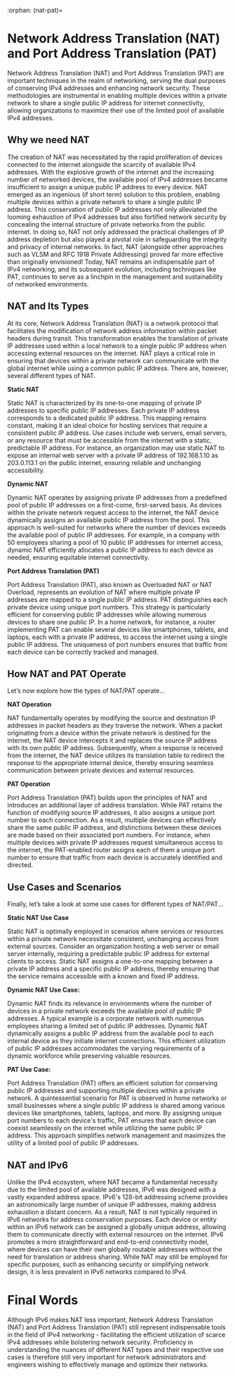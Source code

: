 :orphan:
(nat-pat)=

# Network Address Translation (NAT) and Port Address Translation (PAT)

Network Address Translation (NAT) and Port Address Translation (PAT) are important techniques in the realm of networking, serving the dual purposes of conserving IPv4 addresses and enhancing network security. These methodologies are instrumental in enabling multiple devices within a private network to share a single public IP address for internet connectivity, allowing organizations to maximize their use of the limited pool of available IPv4 addresses.

 

## Why we need NAT

The creation of NAT was necessitated by the rapid proliferation of devices connected to the internet alongside the scarcity of available IPv4 addresses. With the explosive growth of the internet and the increasing number of networked devices, the available pool of IPv4 addresses became insufficient to assign a unique public IP address to every device. NAT emerged as an ingenious (if short term) solution to this problem, enabling multiple devices within a private network to share a single public IP address. This conservation of public IP addresses not only alleviated the looming exhaustion of IPv4 addresses but also fortified network security by concealing the internal structure of private networks from the public internet. In doing so, NAT not only addressed the practical challenges of IP address depletion but also played a pivotal role in safeguarding the integrity and privacy of internal networks. In fact, NAT (alongside other approaches such as VLSM and RFC 1918 Private Addressing) proved far more effective than originally envisioned! Today, NAT remains an indispensable part of IPv4 networking, and its subsequent evolution, including techniques like PAT, continues to serve as a linchpin in the management and sustainability of networked environments.

 

## NAT and Its Types

At its core, Network Address Translation (NAT) is a network protocol that facilitates the modification of network address information within packet headers during transit. This transformation enables the translation of private IP addresses used within a local network to a single public IP address when accessing external resources on the internet. NAT plays a critical role in ensuring that devices within a private network can communicate with the global internet while using a common public IP address. There are, however, several different types of NAT.

**Static NAT**

Static NAT is characterized by its one-to-one mapping of private IP addresses to specific public IP addresses. Each private IP address corresponds to a dedicated public IP address. This mapping remains constant, making it an ideal choice for hosting services that require a consistent public IP address. Use cases include web servers, email servers, or any resource that must be accessible from the internet with a static, predictable IP address. For instance, an organization may use static NAT to expose an internal web server with a private IP address of 192.168.1.10 as 203.0.113.1 on the public internet, ensuring reliable and unchanging accessibility.

**Dynamic NAT**

Dynamic NAT operates by assigning private IP addresses from a predefined pool of public IP addresses on a first-come, first-served basis. As devices within the private network request access to the internet, the NAT device dynamically assigns an available public IP address from the pool. This approach is well-suited for networks where the number of devices exceeds the available pool of public IP addresses. For example, in a company with 50 employees sharing a pool of 10 public IP addresses for internet access, dynamic NAT efficiently allocates a public IP address to each device as needed, ensuring equitable internet connectivity.

**Port Address Translation (PAT)**

Port Address Translation (PAT), also known as Overloaded NAT or NAT Overload, represents an evolution of NAT where multiple private IP addresses are mapped to a single public IP address. PAT distinguishes each private device using unique port numbers. This strategy is particularly efficient for conserving public IP addresses while allowing numerous devices to share one public IP. In a home network, for instance, a router implementing PAT can enable several devices like smartphones, tablets, and laptops, each with a private IP address, to access the internet using a single public IP address. The uniqueness of port numbers ensures that traffic from each device can be correctly tracked and managed.

 

## How NAT and PAT Operate

Let’s now explore how the types of NAT/PAT operate...

**NAT Operation**

NAT fundamentally operates by modifying the source and destination IP addresses in packet headers as they traverse the network. When a packet originating from a device within the private network is destined for the internet, the NAT device intercepts it and replaces the source IP address with its own public IP address. Subsequently, when a response is received from the internet, the NAT device utilizes its translation table to redirect the response to the appropriate internal device, thereby ensuring seamless communication between private devices and external resources.

**PAT Operation**

Port Address Translation (PAT) builds upon the principles of NAT and introduces an additional layer of address translation. While PAT retains the function of modifying source IP addresses, it also assigns a unique port number to each connection. As a result, multiple devices can effectively share the same public IP address, and distinctions between these devices are made based on their associated port numbers. For instance, when multiple devices with private IP addresses request simultaneous access to the internet, the PAT-enabled router assigns each of them a unique port number to ensure that traffic from each device is accurately identified and directed.



## Use Cases and Scenarios

Finally, let’s take a look at some use cases for different types of NAT/PAT...

**Static NAT Use Case**

Static NAT is optimally employed in scenarios where services or resources within a private network necessitate consistent, unchanging access from external sources. Consider an organization hosting a web server or email server internally, requiring a predictable public IP address for external clients to access. Static NAT assigns a one-to-one mapping between a private IP address and a specific public IP address, thereby ensuring that the service remains accessible with a known and fixed IP address.

**Dynamic NAT Use Case:**

Dynamic NAT finds its relevance in environments where the number of devices in a private network exceeds the available pool of public IP addresses. A typical example is a corporate network with numerous employees sharing a limited set of public IP addresses. Dynamic NAT dynamically assigns a public IP address from the available pool to each internal device as they initiate internet connections. This efficient utilization of public IP addresses accommodates the varying requirements of a dynamic workforce while preserving valuable resources.

**PAT Use Case:**

Port Address Translation (PAT) offers an efficient solution for conserving public IP addresses and supporting multiple devices within a private network. A quintessential scenario for PAT is observed in home networks or small businesses where a single public IP address is shared among various devices like smartphones, tablets, laptops, and more. By assigning unique port numbers to each device's traffic, PAT ensures that each device can coexist seamlessly on the internet while utilizing the same public IP address. This approach simplifies network management and maximizes the utility of a limited pool of public IP addresses.

 

## NAT and IPv6

Unlike the IPv4 ecosystem, where NAT  became a fundamental necessity due to the limited pool of available  addresses, IPv6 was designed with a vastly expanded address space.  IPv6's 128-bit addressing scheme provides an astronomically large number of unique IP addresses, making address exhaustion a distant concern. As a result, NAT is not typically required in IPv6 networks for address  conservation purposes. Each device or entity within an IPv6 network can  be assigned a globally unique address, allowing them to communicate  directly with external resources on the internet. IPv6 promotes a more  straightforward and end-to-end connectivity model, where devices can  have their own globally routable addresses without the need for  translation or address sharing. While NAT may still be employed for  specific purposes, such as enhancing security or simplifying network  design, it is less prevalent in IPv6 networks compared to IPv4.

# Final Words

Although IPv6 makes NAT less important, Network Address Translation (NAT) and Port Address Translation (PAT) still represent indispensable tools in the field of IPv4 networking - facilitating the efficient utilization of scarce IPv4 addresses while bolstering network security. Proficiency in understanding the nuances of different NAT types and their respective use cases is therefore still very important for network administrators and engineers wishing to effectively manage and optimize their networks.

 
